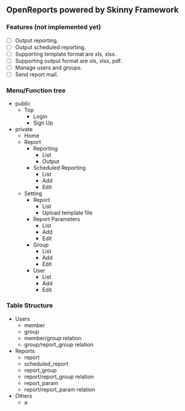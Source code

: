## OpenReports powered by Skinny Framework

### Features (not implemented yet)
- [ ] Output reporting.
- [ ] Output scheduled reporting.
- [ ] Supporting template format are xls, xlsx.
- [ ] Supporting output format are xls, xlsx, pdf.
- [ ] Manage users and groups.
- [ ] Send report mail.

### Menu/Function tree

- public
  - Top
    - Login
    - Sign Up
- private
  - Home
  - Report
    - Reporting
      - List
      - Output
    - Scheduled Reporting
      - List
      - Add
      - Edit
  - Setting
    - Report
      - List
      - Upload template file
    - Report Parameters
      - List
      - Add
      - Edit
    - Group
      - List
      - Add
      - Edit
    - User
      - List
      - Add
      - Edit

### Table Structure

- Users
  - member
  - group
  - member/group relation
  - group/report_group relation
- Reports
  - report
  - scheduled_report
  - report_group
  - report/report_group relation
  - report_param
  - report/report_param relation
- Others
  - a